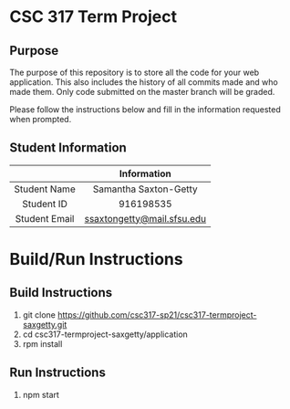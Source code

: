 # CSC 317 Term Project

## Purpose

The purpose of this repository is to store all the code for your web application. This also includes the history of all commits made and who made them. Only code submitted on the master branch will be graded.

Please follow the instructions below and fill in the information requested when prompted.

## Student Information

|               | Information                   |
|:-------------:|:-----------------------------:|
| Student Name  | Samantha Saxton-Getty         |
| Student ID    | 916198535                     |
| Student Email | ssaxtongetty@mail.sfsu.edu    |



# Build/Run Instructions

## Build Instructions
1. git clone https://github.com/csc317-sp21/csc317-termproject-saxgetty.git
2. cd csc317-termproject-saxgetty/application
3. rpm install

## Run Instructions
1. npm start